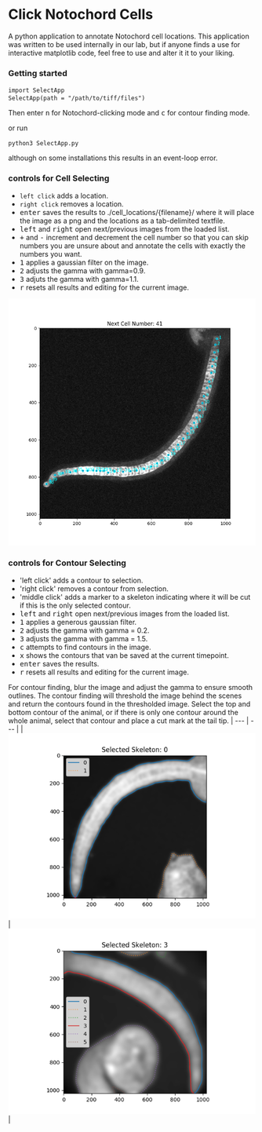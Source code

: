 # Click Notochord Cells
A python application to annotate Notochord cell locations. This application was written to be used internally in our lab, but if anyone finds a use for interactive matplotlib code, feel free to use and alter it it to your liking.

### Getting started

```
import SelectApp
SelectApp(path = "/path/to/tiff/files")
```
Then enter <kbd>n</kbd> for Notochord-clicking mode and <kbd>c</kbd> for contour finding mode.

or run

```
python3 SelectApp.py
```
although on some installations this results in an event-loop error.

### controls for Cell Selecting
* `left click` adds a location.
* `right click` removes a location.
* <kbd>enter</kbd> saves the results to ./cell_locations/{filename}/ where it will place the image as a png and the locations as a tab-delimited textfile.
* <kbd>left</kbd> and <kbd>right</kbd> open next/previous images from the loaded list.
* <kbd>+</kbd> and <kbd>-</kbd> increment and decrement the cell number so that you can skip numbers you are unsure about and annotate the cells with exactly the numbers you want.
* <kbd>1</kbd> applies a gaussian filter on the image.
* <kbd>2</kbd> adjusts the gamma with gamma=0.9.
* <kbd>3</kbd> adjuts the gamma with gamma=1.1.
* <kbd>r</kbd> resets all results and editing for the current image.

![example image cell selection](./examples/locations.png)


### controls for Contour Selecting
* 'left click' adds a contour to selection.
* 'right click' removes a contour from selection.
* 'middle click' adds a marker to a skeleton indicating where it will be cut if this is the only selected contour.
* <kbd>left</kbd> and <kbd>right</kbd> open next/previous images from the loaded list.
* <kbd>1</kbd> applies a generous gaussian filter.
* <kbd>2</kbd> adjusts the gamma with gamma = 0.2.
* <kbd>3</kbd> adjusts the gamma with gamma = 1.5.
* <kbd>c</kbd> attempts to find contours in the image.
* <kbd>x</kbd> shows the contours that van be saved at the current timepoint.
* <kbd>enter</kbd> saves the results.
* <kbd>r</kbd> resets all results and editing for the current image.

For contour finding, blur the image and adjust the gamma to ensure smooth outlines. The contour finding will threshold the image behind the scenes and return the contours found in the thresholded image. Select the top and bottom contour of the animal, or if there is only one contour around the whole animal, select that contour and place a cut mark at the tail tip. 
| --- | --- |
| ![example image cut mark](./examples/contour_cutmark.png) | ![example image cut mark](./examples/contour_top_bottom.png) |
